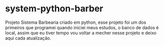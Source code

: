 # system-python-barber
Projeto Sistema Barbearia criado em python, esse projeto foi um dos primeiros que programei quando iniciei meus estudos, o banco de dados é local, assim que eu tiver tempo vou voltar a mecher nesse projeto e deixo aqui cada atualização.


